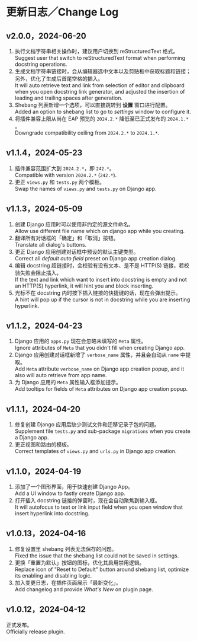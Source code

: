 # 更新日志／Change Log

## v2.0.0，2024-06-20

1. 执行文档字符串相关操作时，建议用户切换到 reStructuredText 格式。  
   Suggest user that switch to reStructuredText format when performing docstring operations.
2. 生成文档字符串链接时，会从编辑器选中文本以及剪贴板中获取标题和链接；另外，优化了生成后首尾空格的插入。  
   It will auto retrieve text and link from selection of editor and clipboard when you open docstring link generator,
   and adjusted the insertion of leading and trailing spaces after generation.
3. Shebang 列表新增一个选项，可以直接跳转到 **设置** 窗口进行配置。  
   Added an option to shebang list to go to _settings_ window to configure it.
4. 将插件兼容上限从尚在 EAP 预览的 `2024.2.*` 降低至已正式发布的 `2024.1.*` 。  
   Downgrade compatibility ceiling from `2024.2.*` to `2024.1.*`.

## v1.1.4，2024-05-23

1. 插件兼容范围扩大到 `2024.2.*`，即 `242.*`。  
   Compatible with version `2024.2.*` (`242.*`).
2. 更正 `views.py` 和 `tests.py` 两个模板。  
   Swap the names of `views.py` and `tests.py` on Django app.

## v1.1.3，2024-05-09

1. 创建 Django 应用时可以使用非约定的源文件命名。  
   Allow use different file name which on django app while you creating.
2. 翻译所有对话框的「确定」和「取消」按钮。  
   Translate all dialog's buttons.
3. 更正 Django 应用创建对话框中预设的默认主键类型。  
   Correct all _default auto field_ preset on Django app creation dialog.
4. 编辑 docstring 超链接时，会校验有没有文本、是不是 HTTP(S) 链接，若校验失败会阻止插入。  
   If the text and link which want to insert into docstring is empty and not an HTTP(S) hyperlink, it will hint you and
   block inserting.
5. 光标不在 docstring 内时按下插入链接的快捷键的话，现在会弹出提示。  
   A hint will pop up if the cursor is not in docstring while you are inserting hyperlink.

## v1.1.2，2024-04-23

1. Django 应用的 `apps.py` 现在会忽略未填写的 `Meta` 属性。  
   Ignore attributes of `Meta` that you didn't fill when creating Django app.
2. Django 应用创建对话框新增了 `verbose_name` 属性，并且会自动从 `name` 中提取。  
   Add `Meta` attribute `verbose_name` on Django app creation popup, and it also will auto retrieve from app name.
3. 为 Django 应用的 `Meta` 属性输入框添加提示。  
   Add tooltips for fields of `Meta` attributes on Django app creation popup.

## v1.1.1，2024-04-20

1. 修复创建 Django 应用后缺少测试文件和迁移记录子包的问题。  
   Supplement file `tests.py` and sub-package `migrations` when you create a Django app.
2. 更正视图和路由的模板。  
   Correct templates of `views.py` and `urls.py` in Django app creation.

## v1.1.0，2024-04-19

1. 添加了一个图形界面，用于快速创建 Django App。  
   Add a UI window to fastly create Django app.
2. 打开插入 docstring 链接的弹窗时，现在会自动聚焦到输入框。  
   It will autofocus to text or link input field when you open window that insert hyperlink into docstring.

## v1.0.13，2024-04-16

1. 修复设置里 shebang 列表无法保存的问题。  
   Fixed the issue that the shebang list could not be saved in settings.
2. 更换「重置为默认」按钮的图标，优化其启用禁用逻辑。  
   Replace icon of "Reset to Default" button around shebang list, optimize its enabling and disabling logic.
3. 加入变更日志，在插件页面展示「最新变化」。  
   Add changelog and provide _What's New_ on plugin page.

## v1.0.12，2024-04-12

正式发布。  
Officially release plugin.
